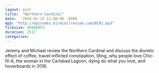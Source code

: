 ```yaml
---
layout: post
title:  "Northern Cardinal"
date:   2016-01-15 12:00:00 -0800
mp3: "http://episodes.birdcallreview.com/BCR1.mp3"
filesize: 40488953
duration: 2517
categories: 
---
```


Jeremy and Michael review the Northern Cardinal and discuss the diuretic effect of coffee, travel-inflicted constipation, Sting, why people love Chic-fil-A, the woman in the Carlsbad Lagoon, dying do what you love, and hoverboards in 2016.

